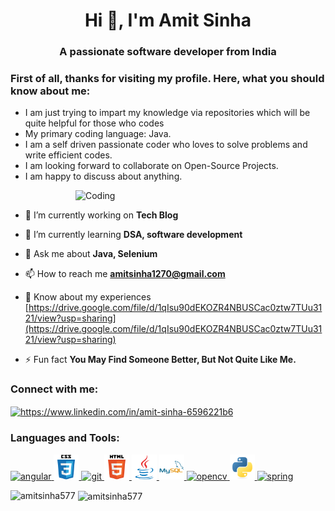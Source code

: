 
<h1 align="center">Hi 👋, I'm Amit Sinha</h1>
<h3 align="center">A passionate software developer from India</h3>

<h3>First of all, thanks for visiting my profile. Here, what you should know about me:</h3>

<ul>
  <li>I am just trying to impart my knowledge via repositories which will be quite helpful for those who codes</li>
  <li>My primary coding language: Java.</li>
  <li>I am a self driven passionate coder who loves to solve problems and write efficient codes.</li>
  <li>I am looking forward to collaborate on Open-Source Projects.</li>
  <li>I am happy to discuss about anything.</li>
</ul>
<img align="right" alt="Coding" width="400" src="https://media.giphy.com/media/RbDKaczqWovIugyJmW/giphy.gif">

<p align="left"> <a href="https://twitter.com/" target="blank"><img src="https://img.shields.io/twitter/follow/?logo=twitter&style=for-the-badge" alt="" /></a> </p>

- 🔭 I’m currently working on **Tech Blog**

- 🌱 I’m currently learning **DSA, software development**

- 💬 Ask me about **Java, Selenium**

- 📫 How to reach me **amitsinha1270@gmail.com**

- 📄 Know about my experiences [https://drive.google.com/file/d/1qIsu90dEKOZR4NBUSCac0ztw7TUu3121/view?usp=sharing](https://drive.google.com/file/d/1qIsu90dEKOZR4NBUSCac0ztw7TUu3121/view?usp=sharing)

- ⚡ Fun fact **You May Find Someone Better, But Not Quite Like Me.**

<h3 align="left">Connect with me:</h3>
<p align="left">
<a href="https://linkedin.com/in/https://www.linkedin.com/in/amit-sinha-6596221b6" target="blank"><img align="center" src="https://raw.githubusercontent.com/rahuldkjain/github-profile-readme-generator/master/src/images/icons/Social/linked-in-alt.svg" alt="https://www.linkedin.com/in/amit-sinha-6596221b6" height="30" width="40" /></a>
</p>

<h3 align="left">Languages and Tools:</h3>
<p align="left"> <a href="https://angular.io" target="_blank" rel="noreferrer"> <img src="https://angular.io/assets/images/logos/angular/angular.svg" alt="angular" width="40" height="40"/> </a> <a href="https://www.w3schools.com/css/" target="_blank" rel="noreferrer"> <img src="https://raw.githubusercontent.com/devicons/devicon/master/icons/css3/css3-original-wordmark.svg" alt="css3" width="40" height="40"/> </a> <a href="https://git-scm.com/" target="_blank" rel="noreferrer"> <img src="https://www.vectorlogo.zone/logos/git-scm/git-scm-icon.svg" alt="git" width="40" height="40"/> </a> <a href="https://www.w3.org/html/" target="_blank" rel="noreferrer"> <img src="https://raw.githubusercontent.com/devicons/devicon/master/icons/html5/html5-original-wordmark.svg" alt="html5" width="40" height="40"/> </a> <a href="https://www.java.com" target="_blank" rel="noreferrer"> <img src="https://raw.githubusercontent.com/devicons/devicon/master/icons/java/java-original.svg" alt="java" width="40" height="40"/> </a> <a href="https://www.mysql.com/" target="_blank" rel="noreferrer"> <img src="https://raw.githubusercontent.com/devicons/devicon/master/icons/mysql/mysql-original-wordmark.svg" alt="mysql" width="40" height="40"/> </a> <a href="https://opencv.org/" target="_blank" rel="noreferrer"> <img src="https://www.vectorlogo.zone/logos/opencv/opencv-icon.svg" alt="opencv" width="40" height="40"/> </a> <a href="https://www.python.org" target="_blank" rel="noreferrer"> <img src="https://raw.githubusercontent.com/devicons/devicon/master/icons/python/python-original.svg" alt="python" width="40" height="40"/> </a> <a href="https://spring.io/" target="_blank" rel="noreferrer"> <img src="https://www.vectorlogo.zone/logos/springio/springio-icon.svg" alt="spring" width="40" height="40"/> </a> </p>

<p><img align="left" src="https://github-readme-stats.vercel.app/api/top-langs?username=amitsinha577&show_icons=true&locale=en&layout=compact" alt="amitsinha577" /></p>

<p>&nbsp;<img align="center" src="https://github-readme-stats.vercel.app/api?username=amitsinha577&show_icons=true&locale=en" alt="amitsinha577" /></p>
